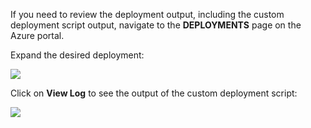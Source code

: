 ﻿If you need to review the deployment output, including the custom deployment script output, navigate to the  **DEPLOYMENTS** page on the Azure portal.

Expand the desired deployment:

![](./media/web-sites-python-troubleshoot-deployment/portal-deployment-history.png)

Click on **View Log** to see the output of the custom deployment script:

![](./media/web-sites-python-troubleshoot-deployment/portal-deployment-log.png)
